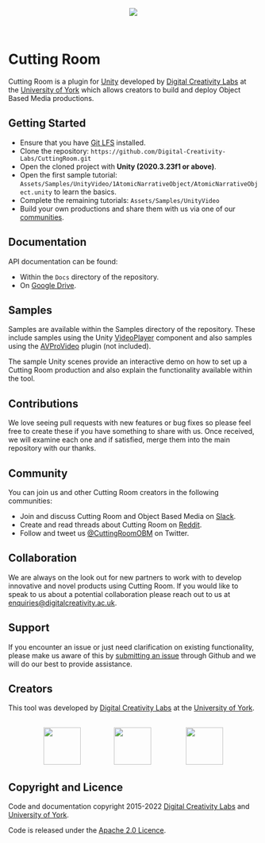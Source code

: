 <p align="center">
  <img src="https://user-images.githubusercontent.com/30237636/153431521-addef1a6-1031-4da9-827e-39013238c195.png"/>
</p>
</br>

# Cutting Room

Cutting Room is a plugin for [Unity](https://unity.com) developed by [Digital Creativity Labs](https://digitalcreativity.ac.uk/) at the [University of York](https://york.ac.uk) which allows creators to build and deploy Object Based Media productions.

## Getting Started

* Ensure that you have [Git LFS](https://git-lfs.github.com/) installed.
* Clone the repository: `https://github.com/Digital-Creativity-Labs/CuttingRoom.git`
* Open the cloned project with <b>Unity (2020.3.23f1 or above)</b>.
* Open the first sample tutorial: `Assets/Samples/UnityVideo/1AtomicNarrativeObject/AtomicNarrativeObject.unity` to learn the basics.
* Complete the remaining tutorials: `Assets/Samples/UnityVideo`
* Build your own productions and share them with us via one of our [communities](https://github.com/Digital-Creativity-Labs/CuttingRoom#community).

## Documentation

API documentation can be found:

* Within the `Docs` directory of the repository.
* On [Google Drive](https://drive.google.com/file/d/1zP1hT55O3PNzLHuhHe202givsCCV0Iat/view?usp=sharing).

## Samples

Samples are available within the Samples directory of the repository. These include samples using the Unity [VideoPlayer](https://docs.unity3d.com/ScriptReference/Video.VideoPlayer.html) component and also samples using the [AVProVideo](https://renderheads.com/products/avpro-video/) plugin (not included). 

The sample Unity scenes provide an interactive demo on how to set up a Cutting Room production and also explain the functionality available within the tool.

## Contributions

We love seeing pull requests with new features or bug fixes so please feel free to create these if you have something to share with us. Once received, we will examine each one and if satisfied, merge them into the main repository with our thanks.

## Community

You can join us and other Cutting Room creators in the following communities:

* Join and discuss Cutting Room and Object Based Media on [Slack](https://join.slack.com/t/cutting-room-group/shared_invite/zt-13ghccadu-QOVC3uZYppBr4fjBc_KTvw).
* Create and read threads about Cutting Room on [Reddit](https://www.reddit.com/r/cuttingroom/).
* Follow and tweet us [@CuttingRoomOBM](https://twitter.com/CuttingRoomOBM) on Twitter.

## Collaboration

We are always on the look out for new partners to work with to develop innovative and novel products using Cutting Room. If you would like to speak to us about a potential collaboration please reach out to us at [enquiries@digitalcreativity.ac.uk](mailto:enquiries@digitalcreativity.ac.uk).

## Support

If you encounter an issue or just need clarification on existing functionality, please make us aware of this by [submitting an issue](https://github.com/Digital-Creativity-Labs/CuttingRoom/issues) through Github and we will do our best to provide assistance.

## Creators

This tool was developed by [Digital Creativity Labs](https://digitalcreativity.ac.uk) at the [University of York](https://york.ac.uk).
</br></br>
<div display="flex" align="center">
<img src="https://user-images.githubusercontent.com/30237636/153431521-addef1a6-1031-4da9-827e-39013238c195.png" style="height:75px;" />
&nbsp;&nbsp;&nbsp;&nbsp;&nbsp;&nbsp;&nbsp;&nbsp;&nbsp;&nbsp;&nbsp;&nbsp;&nbsp;&nbsp;&nbsp;&nbsp;<img src="https://user-images.githubusercontent.com/30237636/153582621-ee15867b-a83f-4757-9159-61ef097db39e.svg" style="height:75px;" />
&nbsp;&nbsp;&nbsp;&nbsp;&nbsp;&nbsp;&nbsp;&nbsp;&nbsp;&nbsp;&nbsp;&nbsp;&nbsp;&nbsp;&nbsp;&nbsp;
<img src="https://user-images.githubusercontent.com/30237636/153583895-28b17f73-725c-4ea6-b557-052bb89efe2e.png" style="height:75px;" />
</div>

## Copyright and Licence

Code and documentation copyright 2015-2022 [Digital Creativity Labs](https://digitalcreativity.ac.uk/) and [University of York](https://york.ac.uk).

Code is released under the [Apache 2.0 Licence](https://www.apache.org/licenses/LICENSE-2.0).
